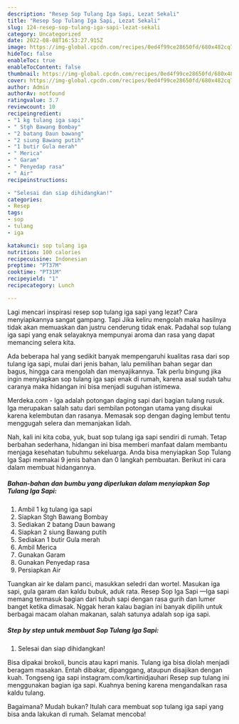 ```yaml
---
description: "Resep Sop Tulang Iga Sapi, Lezat Sekali"
title: "Resep Sop Tulang Iga Sapi, Lezat Sekali"
slug: 124-resep-sop-tulang-iga-sapi-lezat-sekali
category: Uncategorized
date: 2022-08-08T16:53:27.915Z
image: https://img-global.cpcdn.com/recipes/0ed4f99ce28650fd/680x482cq70/sop-tulang-iga-sapi-foto-resep-utama.jpg
hideToc: false
enableToc: true
enableTocContent: false
thumbnail: https://img-global.cpcdn.com/recipes/0ed4f99ce28650fd/680x482cq70/sop-tulang-iga-sapi-foto-resep-utama.jpg
cover: https://img-global.cpcdn.com/recipes/0ed4f99ce28650fd/680x482cq70/sop-tulang-iga-sapi-foto-resep-utama.jpg
author: Admin
authorAv: notfound
ratingvalue: 3.7
reviewcount: 10
recipeingredient:
- "1 kg tulang iga sapi"
- " Stgh Bawang Bombay"
- "2 batang Daun bawang"
- "2 siung Bawang putih"
- "1 butir Gula merah"
- " Merica"
- " Garam"
- " Penyedap rasa"
- " Air"
recipeinstructions:

- "Selesai dan siap dihidangkan!"
categories:
- Resep
tags:
- sop
- tulang
- iga

katakunci: sop tulang iga 
nutrition: 100 calories
recipecuisine: Indonesian
preptime: "PT37M"
cooktime: "PT31M"
recipeyield: "1"
recipecategory: Lunch

---
```



Lagi mencari inspirasi resep sop tulang iga sapi yang lezat? Cara menyiapkannya sangat gampang. Tapi Jika keliru mengolah maka hasilnya tidak akan memuaskan dan justru cenderung tidak enak. Padahal sop tulang iga sapi yang enak selayaknya mempunyai aroma dan rasa yang dapat memancing selera kita.


Ada beberapa hal yang sedikit banyak mempengaruhi kualitas rasa dari sop tulang iga sapi, mulai dari jenis bahan, lalu pemilihan bahan segar dan bagus, hingga cara mengolah dan menyajikannya. Tak perlu bingung jika ingin menyiapkan sop tulang iga sapi enak di rumah, karena asal sudah tahu caranya maka hidangan ini bisa menjadi suguhan istimewa.

Merdeka.com - Iga adalah potongan daging sapi dari bagian tulang rusuk. Iga merupakan salah satu dari sembilan potongan utama yang disukai karena kelembutan dan rasanya. Memasak sop dengan daging lembut tentu menggugah selera dan memanjakan lidah.


Nah, kali ini kita coba, yuk, buat sop tulang iga sapi sendiri di rumah. Tetap berbahan sederhana, hidangan ini bisa memberi manfaat dalam membantu menjaga kesehatan tubuhmu sekeluarga. Anda bisa menyiapkan Sop Tulang Iga Sapi memakai 9 jenis bahan dan 0 langkah pembuatan. Berikut ini cara dalam membuat hidangannya.

<!--inarticleads1-->

##### Bahan-bahan dan bumbu yang diperlukan dalam menyiapkan Sop Tulang Iga Sapi:

1. Ambil 1 kg tulang iga sapi
1. Siapkan  Stgh Bawang Bombay
1. Sediakan 2 batang Daun bawang
1. Siapkan 2 siung Bawang putih
1. Sediakan 1 butir Gula merah
1. Ambil  Merica
1. Gunakan  Garam
1. Gunakan  Penyedap rasa
1. Persiapkan  Air


Tuangkan air ke dalam panci, masukkan seledri dan wortel. Masukan iga sapi, gula garam dan kaldu bubuk, aduk rata. Resep Sop Iga Sapi —Iga sapi memang termasuk bagian dari tubuh sapi dengan rasa gurih dan lumer banget ketika dimasak. Nggak heran kalau bagian ini banyak dipilih untuk berbagai macam olahan makanan, salah satunya adalah sop iga sapi. 

<!--inarticleads2-->

##### Step by step untuk membuat Sop Tulang Iga Sapi:


1. Selesai dan siap dihidangkan!

Bisa dipakai brokoli, buncis atau kapri manis. Tulang iga bisa diolah menjadi beragam masakan. Entah dibakar, dipanggang, ataupun disajikan dengan kuah. Tongseng iga sapi instagram.com/kartinidjauhari Resep sup tulang ini menggunakan bagian iga sapi. Kuahnya bening karena mengandalkan rasa kaldu tulang. 

Bagaimana? Mudah bukan? Itulah cara membuat sop tulang iga sapi yang bisa anda lakukan di rumah. Selamat mencoba!
